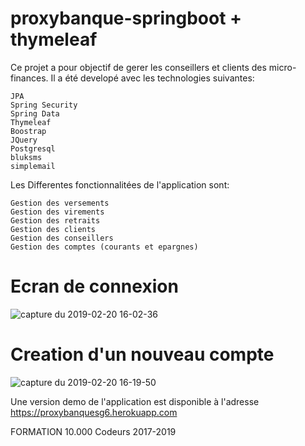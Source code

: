 # proxybanque-springboot + thymeleaf

Ce projet a pour objectif de gerer les conseillers et clients des micro-finances. Il a été developé avec les technologies suivantes:

    JPA
    Spring Security
    Spring Data
    Thymeleaf
    Boostrap
    JQuery
    Postgresql
    bluksms
    simplemail

Les Differentes fonctionnalitées de l'application sont:

    Gestion des versements
    Gestion des virements
    Gestion des retraits
    Gestion des clients
    Gestion des conseillers
    Gestion des comptes (courants et epargnes)
    
 # Ecran de connexion
 
![capture du 2019-02-20 16-02-36](https://user-images.githubusercontent.com/18190155/53106298-a551a280-352a-11e9-9a3e-6fd245b9fc28.png) 

# Creation d'un nouveau compte

![capture du 2019-02-20 16-19-50](https://user-images.githubusercontent.com/18190155/53106682-7687fc00-352b-11e9-8067-2d29af617be8.png)


Une version demo de l'application est disponible à l'adresse https://proxybanquesg6.herokuapp.com

FORMATION 10.000 Codeurs 2017-2019
